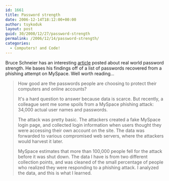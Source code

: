 ```yaml
---
id: 1661
title: Password strength
date: 2006-12-14T18:12:00+00:00
author: tsykoduk
layout: post
guid: 30/2008/12/27/password-strength
permalink: /2006/12/14/password-strength/
categories:
  - Computers! and Code!
---
```

Bruce Schneier has an interesting <a href="http://www.schneier.com/blog/archives/2006/12/realworld_passw.html">article</a> posted about real world password strength. He bases his findings off of a list of passwords recovered from a phishing attempt on MySpace. Well worth reading...


<blockquote>How good are the passwords people are choosing to protect their computers and online accounts?

It's a hard question to answer because data is scarce. But recently, a colleague sent me some spoils from a MySpace phishing attack: 34,000 actual user names and passwords.


The attack was pretty basic. The attackers created a fake MySpace login page, and collected login information when users thought they were accessing their own account on the site. The data was forwarded to various compromised web servers, where the attackers would harvest it later.


MySpace estimates that more than 100,000 people fell for the attack before it was shut down. The data I have is from two different collection points, and was cleaned of the small percentage of people who realized they were responding to a phishing attack. I analyzed the data, and this is what I learned.</blockquote>